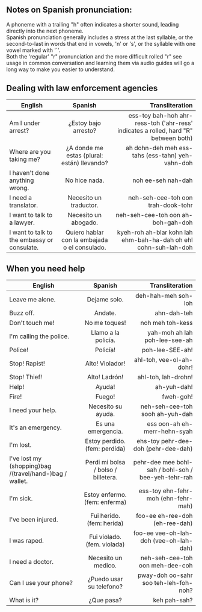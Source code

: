 ## Notes on Spanish pronunciation:
A phoneme with a trailing "h" often indicates a shorter sound, leading directly into the next phoneme.  
Spanish pronunciation generally includes a stress at the last syllable, or the second-to-last in words that end in vowels, 'n' or 's', or the syllable with one vowel marked with '´'.  
Both the 'regular' "r" pronunciation and the more difficult rolled "r" see usage in common conversation and learning them via audio guides will go a long way to make you easier to understand.

## Dealing with law enforcement agencies


| English        | Spanish           | Transliteration  |
| ------------- |:-------------:| -----:|
| Am I under arrest?     | ¿Estoy bajo arresto? | ess-toy bah-hoh ahr-ress-toh ('ahr-ress' indicates a rolled, hard "R" between both) |
| Where are you taking me?       | ¿A donde me estas (plural: están) llevando?  | ah dohn-deh meh ess-tahs (ess-tahn) yeh-vahn-doh |
| I haven't done anything wrong. | No hice nada. | noh ee-seh nah-dah |
| I need a translator. | Necesito un traductor. | neh-seh-cee-toh oon trah-dook-tohr  |
| I want to talk to a lawyer.| Necesito un abogado. | neh-seh-cee-toh oon ah-boh-gah-doh |
| I want to talk to the embassy or consulate.| Quiero hablar con la embajada o el consulado.| kyeh-roh ah-blar kohn lah ehm-bah-ha-dah oh ehl cohn-suh-lah-doh |

## When you need help


| English        | Spanish           | Transliteration  |
| ------------- |:-------------:| -----:|
|Leave me alone. | Dejame solo. | deh-hah-meh soh-loh|
|Buzz off. | Andate. | ahn-dah-teh|
|Don't touch me! | No me toques! | noh meh toh-kess|
|I'm calling the police. | Llamo a la policía. | yah-moh ah lah poh-lee-see-ah|
|Police! | Policía! | poh-lee-SEE-ah!|
|Stop! Rapist! | Alto! Violador! | ahl-toh, vee-ol-ah-dohr!|
|Stop! Thief! | Alto! Ladrón! | ahl-toh, lah-drohn!|
|Help! | Ayuda! | ah-yuh-dah!|
|Fire! | Fuego! | fweh-goh!|
|I need your help. | Necesito su ayuda. | neh-seh-cee-toh sooh ah-yuh-dah|
|It's an emergency.| Es una emergencia. | ess oon-ah eh-merr-hehn-syah|
|I'm lost. | Estoy perdido. (fem: perdida) | ehs-toy pehr-dee-doh (pehr-dee-dah)|
|I've lost my (shopping)bag /(travel/hand-)bag / wallet. | Perdi mi bolsa / bolso / billetera. | pehr-dee mee bohl-sah / bohl-soh / bee-yeh-tehr-rah|
|I'm sick. | Estoy enfermo. (fem: enferma) | ess-toy ehn-fehr-moh (ehn-fehr-mah)|
|I've been injured. | Fui herido. (fem: herida) | foo-ee eh-ree-doh (eh-ree-dah) |
|I was raped. | Fui violado. (fem. violada) | foo-ee vee-oh-lah-doh (vee-oh-lah-dah)|
|I need a doctor. | Necesito un medico. | neh-seh-cee-toh oon meh-dee-coh |
|Can I use your phone? | ¿Puedo usar su telefono?| pway-doh oo-sahr soo teh-leh-foh-noh? |
|What is it? | ¿Que pasa?| keh pah-sah?


